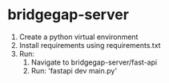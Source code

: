 # bridgegap-server

1. Create a python virtual environment
2. Install requirements using requirements.txt
3. Run:
    1. Navigate to bridgegap-server/fast-api
    2. Run: 'fastapi dev main.py'